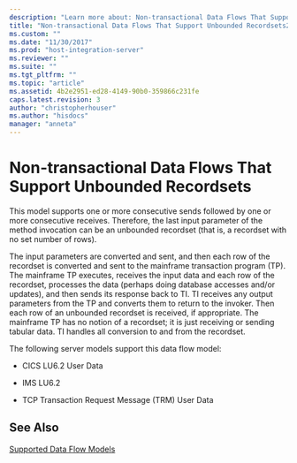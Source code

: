 ```yaml
---
description: "Learn more about: Non-transactional Data Flows That Support Unbounded Recordsets"
title: "Non-transactional Data Flows That Support Unbounded Recordsets2 | Microsoft Docs"
ms.custom: ""
ms.date: "11/30/2017"
ms.prod: "host-integration-server"
ms.reviewer: ""
ms.suite: ""
ms.tgt_pltfrm: ""
ms.topic: "article"
ms.assetid: 4b2e2951-ed28-4149-90b0-359866c231fe
caps.latest.revision: 3
author: "christopherhouser"
ms.author: "hisdocs"
manager: "anneta"
---
```

# Non-transactional Data Flows That Support Unbounded Recordsets
This model supports one or more consecutive sends followed by one or more consecutive receives. Therefore, the last input parameter of the method invocation can be an unbounded recordset (that is, a recordset with no set number of rows).  
  
 The input parameters are converted and sent, and then each row of the recordset is converted and sent to the mainframe transaction program (TP). The mainframe TP executes, receives the input data and each row of the recordset, processes the data (perhaps doing database accesses and/or updates), and then sends its response back to TI. TI receives any output parameters from the TP and converts them to return to the invoker. Then each row of an unbounded recordset is received, if appropriate. The mainframe TP has no notion of a recordset; it is just receiving or sending tabular data. TI handles all conversion to and from the recordset.  
  
 The following server models support this data flow model:  
  
-   CICS LU6.2 User Data  
  
-   IMS LU6.2  
  
-   TCP Transaction Request Message (TRM) User Data  
  
## See Also  
 [Supported Data Flow Models](../core/supported-data-flow-models1.md)
